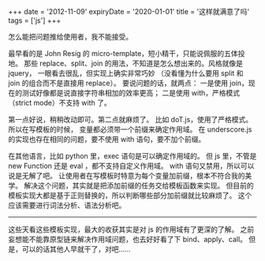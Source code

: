 +++
date = '2012-11-09'
expiryDate = '2020-01-01'
title = '这样就满意了吗'
tags = ['js']
+++

怎么能把问题推给使用者，我不能接受。

最早看的是 John Resig 的 micro-template，短小精干，只能说佩服的五体投地。
那些 replace、split、join 的用法，不知道是怎么想出来的。风格就像是 jquery，
一眼看去很乱，但实现上确实非常巧妙
（没看懂为什么要用 split 和 join 的组合而不是直接用 replace）。
要说问题的话，就两点：
一是使用 join，现在的测试好像都是说直接字符串相加的效率更高；
二是使用 with，严格模式（strict mode）不支持 with 了。

第一点好说，稍稍改动即可。第二点就麻烦了。
比如 doT.js，使用了严格模式。所以在写模板的时候，
变量都必须带一个前缀来确定作用域。
在 underscore.js 的实现也存在相同的问题，要不使用 with 语句，要不加个前缀。

在其他语言，比如 python 里，exec 语句是可以确定作用域的。
但 js 里，不管是 new Function 还是 eval ，都不支持自定义作用域。
with 语句又禁用，所以可以说是无解了吧。
让使用者在写模板时特意为每个变量加前缀，根本不符合我的美学。
解决这个问题，其实就是把添加前缀的任务交给模板函数来实现。
但目前的模板实现大都是基于正则替换的，所以判断哪些部分加前缀就比较麻烦了。
这个应该需要进行词法分析、语法分析吧。

------

这些天看这些模板实现，最大的收获其实是对 js 的作用域有了更深的了解。
之前妄想能不能靠原型链来解决作用域问题，也去好好看了下 bind、apply、call。
但是，可以的话其他人早就干了，对吧……
